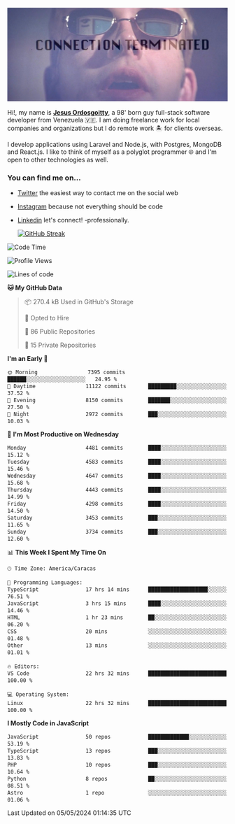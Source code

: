 ![hackers movie reference](./disconnected.jpg)

Hi!, my name is [**Jesus Ordosgoitty**](https://jodaz.dev), a 98' born guy full-stack software developer from Venezuela 🇻🇪. I am doing freelance work for local companies and organizations but I do remote work 🏝️ for clients overseas. 

I develop applications using Laravel and Node.js, with Postgres, MongoDB and React.js. I like to think of myself as a polyglot programmer 🌐 and I'm open to other technologies as well.

### You can find me on...

- [Twitter](https://twitter.com/jodaz_) the easiest way to contact me on the social web
- [Instagram](https://instagram.com/jodaz_) because not everything should be code
- [Linkedin](https://linkedin.com/in/jodaz) let's connect! -professionally.


    [![GitHub Streak](https://streak-stats.demolab.com?user=jodaz&theme=tokyonight)](https://git.io/streak-stats)

<!--START_SECTION:waka-->
![Code Time](http://img.shields.io/badge/Code%20Time-4%2C779%20hrs%201%20min-blue)

![Profile Views](http://img.shields.io/badge/Profile%20Views-0-blue)

![Lines of code](https://img.shields.io/badge/From%20Hello%20World%20I%27ve%20Written-83.3%20million%20lines%20of%20code-blue)

**🐱 My GitHub Data** 

> 📦 270.4 kB Used in GitHub's Storage 
 > 
> 💼 Opted to Hire
 > 
> 📜 86 Public Repositories 
 > 
> 🔑 15 Private Repositories 
 > 
**I'm an Early 🐤** 

```text
🌞 Morning                7395 commits        ██████░░░░░░░░░░░░░░░░░░░   24.95 % 
🌆 Daytime                11122 commits       █████████░░░░░░░░░░░░░░░░   37.52 % 
🌃 Evening                8150 commits        ███████░░░░░░░░░░░░░░░░░░   27.50 % 
🌙 Night                  2972 commits        ███░░░░░░░░░░░░░░░░░░░░░░   10.03 % 
```
📅 **I'm Most Productive on Wednesday** 

```text
Monday                   4481 commits        ████░░░░░░░░░░░░░░░░░░░░░   15.12 % 
Tuesday                  4583 commits        ████░░░░░░░░░░░░░░░░░░░░░   15.46 % 
Wednesday                4647 commits        ████░░░░░░░░░░░░░░░░░░░░░   15.68 % 
Thursday                 4443 commits        ████░░░░░░░░░░░░░░░░░░░░░   14.99 % 
Friday                   4298 commits        ████░░░░░░░░░░░░░░░░░░░░░   14.50 % 
Saturday                 3453 commits        ███░░░░░░░░░░░░░░░░░░░░░░   11.65 % 
Sunday                   3734 commits        ███░░░░░░░░░░░░░░░░░░░░░░   12.60 % 
```


📊 **This Week I Spent My Time On** 

```text
🕑︎ Time Zone: America/Caracas

💬 Programming Languages: 
TypeScript               17 hrs 14 mins      ███████████████████░░░░░░   76.51 % 
JavaScript               3 hrs 15 mins       ████░░░░░░░░░░░░░░░░░░░░░   14.46 % 
HTML                     1 hr 23 mins        ██░░░░░░░░░░░░░░░░░░░░░░░   06.20 % 
CSS                      20 mins             ░░░░░░░░░░░░░░░░░░░░░░░░░   01.48 % 
Other                    13 mins             ░░░░░░░░░░░░░░░░░░░░░░░░░   01.01 % 

🔥 Editors: 
VS Code                  22 hrs 32 mins      █████████████████████████   100.00 % 

💻 Operating System: 
Linux                    22 hrs 32 mins      █████████████████████████   100.00 % 
```

**I Mostly Code in JavaScript** 

```text
JavaScript               50 repos            █████████████░░░░░░░░░░░░   53.19 % 
TypeScript               13 repos            ███░░░░░░░░░░░░░░░░░░░░░░   13.83 % 
PHP                      10 repos            ███░░░░░░░░░░░░░░░░░░░░░░   10.64 % 
Python                   8 repos             ██░░░░░░░░░░░░░░░░░░░░░░░   08.51 % 
Astro                    1 repo              ░░░░░░░░░░░░░░░░░░░░░░░░░   01.06 % 
```




 Last Updated on 05/05/2024 01:14:35 UTC
<!--END_SECTION:waka-->
